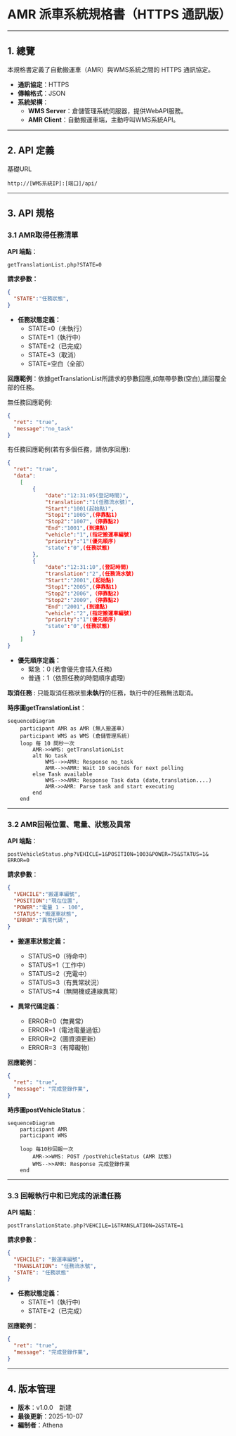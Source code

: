 # AMR 派車系統規格書（HTTPS 通訊版）
---
## 1. 總覽
本規格書定義了自動搬運車（AMR）與WMS系統之間的 HTTPS 通訊協定。

- **通訊協定**：HTTPS
- **傳輸格式**：JSON
- **系統架構**：
  - **WMS Server**：倉儲管理系統伺服器，提供WebAPI服務。
  - **AMR Client**：自動搬運車端，主動呼叫WMS系統API。

---


## 2. API 定義
基礎URL
```
http://[WMS系統IP]:[端口]/api/
```
---
## 3. API 規格

### 3.1 AMR取得任務清單
**API 端點**：
```
getTranslationList.php?STATE=0
```
**請求參數：**
```json
{
  "STATE":"任務狀態",
}
```
- **任務狀態定義：**  
  - STATE=0（未執行）
  - STATE=1（執行中）
  - STATE=2（已完成）
  - STATE=3（取消）
  - STATE=空白（全部）

**回應範例**：依據getTranslationList所請求的參數回應,如無帶參數(空白),請回覆全部的任務。

無任務回應範例:

```json
{
  "ret": "true",
  "message":"no_task"
}
```
有任務回應範例(若有多個任務，請依序回應):

```json
{
  "ret": "true",
  "data":
    [
        {
            "date":"12:31:05(登記時間)",
            "translation":"1(任務流水號)",
            "Start":"1001(起始點)",
            "Stop1":"1005",(停靠點1)
            "Stop2":"1007",（停靠點2)
            "End":"1001",(到達點)
            "vehicle":"1",(指定搬運車編號)
            "priority":"1"(優先順序)
            "state":"0",(任務狀態)
        },
        {
            "date":"12:31:10",(登記時間)
            "translation":"2",(任務流水號)
            "Start":"2001",(起始點)
            "Stop1":"2005",(停靠點1)
            "Stop2":"2006",（停靠點2)
            "Stop2":"2009",（停靠點2)
            "End":"2001",(到達點)
            "vehicle":"2",(指定搬運車編號)
            "priority":"1"(優先順序)
            "state":"0",(任務狀態)
        }
    ]
}
```

- **優先順序定義：**  
  - 緊急：0 (若會優先會插入任務)
  - 普通：1（依照任務的時間順序處理)  

**取消任務** : 只能取消任務狀態**未執行**的任務，執行中的任務無法取消。

**時序圖getTranslationList**：

```mermaid
sequenceDiagram
    participant AMR as AMR (無人搬運車)
    participant WMS as WMS (倉儲管理系統)
    loop 每 10 問秒一次
        AMR->>WMS: getTranslationList
        alt No task
            WMS-->>AMR: Response no_task
            AMR-->>AMR: Wait 10 seconds for next polling
        else Task available
            WMS-->>AMR: Response Task data (date,translation....)
            AMR->>AMR: Parse task and start executing
        end
    end
```
---

### 3.2 AMR回報位置、電量、狀態及異常
**API 端點**：  
```
postVehicleStatus.php?VEHICLE=1&POSITION=1003&POWER=75&STATUS=1& ERROR=0
```

**請求參數**：
```json
{
  "VEHCILE":"搬運車編號",
  "POSITION":"現在位置",
  "POWER":"電量 1 - 100",
  "STATUS":"搬運車狀態",
  "ERROR":"異常代碼",
}
```
- **搬運車狀態定義：**
  - STATUS=0（待命中）
  - STATUS=1（工作中）
  - STATUS=2（充電中）
  - STATUS=3（有異常狀況）
  - STATUS=4（無開機或連線異常）

- **異常代碼定義：**  
  - ERROR=0（無異常）
  - ERROR=1（電池電量過低）
  - ERROR=2（圖資須更新）
  - ERROR=3（有障礙物）

**回應範例**：
```json
{
  "ret": "true",
  "message": "完成登錄作業", 
}
```
**時序圖postVehicleStatus**：

```mermaid
sequenceDiagram
    participant AMR
    participant WMS

    loop 每10秒回報一次
        AMR->>WMS: POST /postVehicleStatus (AMR 狀態)
        WMS-->>AMR: Response 完成登錄作業
    end
```

---

### 3.3 回報執行中和已完成的派遣任務
**API 端點**：  
```
postTranslationState.php?VEHCILE=1&TRANSLATION=2&STATE=1
```

**請求參數**：

```json
{
  "VEHCILE": "搬運車編號",
  "TRANSLATION": "任務流水號",
  "STATE": "任務狀態"
}
```
- **任務狀態定義：**  
  - STATE=1（執行中)
  - STATE=2（已完成）


**回應範例**：
```json
{
  "ret": "true",
  "message": "完成登錄作業", 
}
```

---


## 4. 版本管理
- **版本**：v1.0.0　新建
- **最後更新**：2025-10-07
- **編制者**：Athena  
